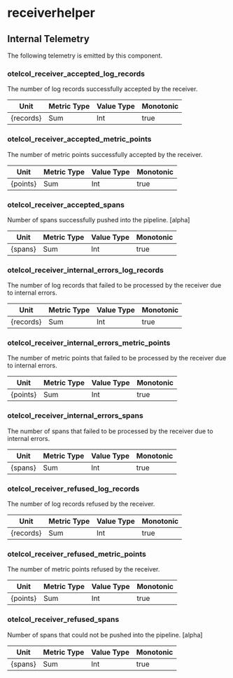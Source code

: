 [comment]: <> (Code generated by mdatagen. DO NOT EDIT.)

# receiverhelper

## Internal Telemetry

The following telemetry is emitted by this component.

### otelcol_receiver_accepted_log_records

The number of log records successfully accepted by the receiver.

| Unit | Metric Type | Value Type | Monotonic |
| ---- | ----------- | ---------- | --------- |
| {records} | Sum | Int | true |

### otelcol_receiver_accepted_metric_points

The number of metric points successfully accepted by the receiver.

| Unit | Metric Type | Value Type | Monotonic |
| ---- | ----------- | ---------- | --------- |
| {points} | Sum | Int | true |

### otelcol_receiver_accepted_spans

Number of spans successfully pushed into the pipeline. [alpha]

| Unit | Metric Type | Value Type | Monotonic |
| ---- | ----------- | ---------- | --------- |
| {spans} | Sum | Int | true |

### otelcol_receiver_internal_errors_log_records

The number of log records that failed to be processed by the receiver due to internal errors.

| Unit | Metric Type | Value Type | Monotonic |
| ---- | ----------- | ---------- | --------- |
| {records} | Sum | Int | true |

### otelcol_receiver_internal_errors_metric_points

The number of metric points that failed to be processed by the receiver due to internal errors.

| Unit | Metric Type | Value Type | Monotonic |
| ---- | ----------- | ---------- | --------- |
| {points} | Sum | Int | true |

### otelcol_receiver_internal_errors_spans

The number of spans that failed to be processed by the receiver due to internal errors.

| Unit | Metric Type | Value Type | Monotonic |
| ---- | ----------- | ---------- | --------- |
| {spans} | Sum | Int | true |

### otelcol_receiver_refused_log_records

The number of log records refused by the receiver.

| Unit | Metric Type | Value Type | Monotonic |
| ---- | ----------- | ---------- | --------- |
| {records} | Sum | Int | true |

### otelcol_receiver_refused_metric_points

The number of metric points refused by the receiver.

| Unit | Metric Type | Value Type | Monotonic |
| ---- | ----------- | ---------- | --------- |
| {points} | Sum | Int | true |

### otelcol_receiver_refused_spans

Number of spans that could not be pushed into the pipeline. [alpha]

| Unit | Metric Type | Value Type | Monotonic |
| ---- | ----------- | ---------- | --------- |
| {spans} | Sum | Int | true |
